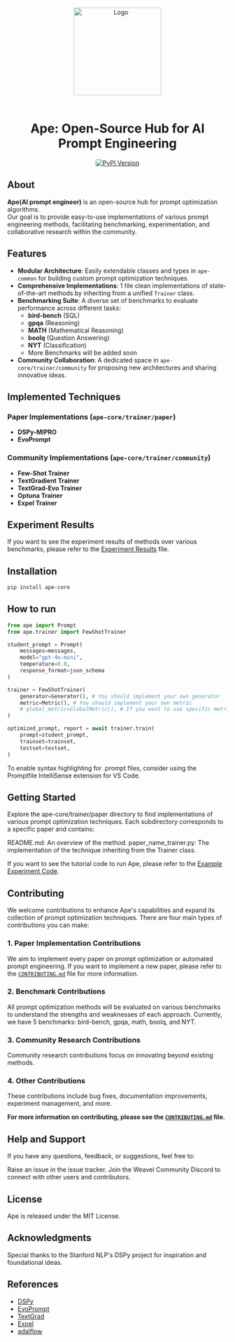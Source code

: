 <div align="center">
    <a href="https://www.weavel.ai/ape">
        <img src="https://www.dropbox.com/scl/fi/h7e7lunf2x8g0teeqlrlt/Ape-Logo.png?rlkey=fc9fzxye4mls00cluv08f4vus&st=pfjsapa3&raw=1" title="Logo" style="width:200px; padding: 20px;" />
    </a>
    <h1>Ape: Open-Source Hub for AI Prompt Engineering</h1>
    <div>
        <a href="https://pypi.org/project/ape-core" target="_blank">
            <img src="https://img.shields.io/pypi/v/ape-core.svg" alt="PyPI Version"/>
        </a>
    </div>
</div>

## About

**Ape(AI prompt engineer)** is an open-source hub for prompt optimization algorithms.  
Our goal is to provide easy-to-use implementations of various prompt engineering methods, facilitating benchmarking, experimentation, and collaborative research within the community.

## Features

- **Modular Architecture**: Easily extendable classes and types in `ape-common` for building custom prompt optimization techniques.
- **Comprehensive Implementations**: 1 file clean implementations of state-of-the-art methods by inheriting from a unified `Trainer` class.
- **Benchmarking Suite**: A diverse set of benchmarks to evaluate performance across different tasks:
  - **bird-bench** (SQL)
  - **gpqa** (Reasoning)
  - **MATH** (Mathematical Reasoning)
  - **boolq** (Question Answering)
  - **NYT** (Classification)
  - More Benchmarks will be added soon
- **Community Collaboration**: A dedicated space in `ape-core/trainer/community` for proposing new architectures and sharing innovative ideas.

## Implemented Techniques

### Paper Implementations (`ape-core/trainer/paper`)

- **DSPy-MIPRO**
- **EvoPrompt**

### Community Implementations (`ape-core/trainer/community`)

- **Few-Shot Trainer**
- **TextGradient Trainer**
- **TextGrad-Evo Trainer**
- **Optuna Trainer**
- **Expel Trainer**

## Experiment Results

If you want to see the experiment results of methods over various benchmarks, please refer to the [Experiment Results](./experiments/benchmarks/RESULT.md) file.

## Installation

```bash
pip install ape-core
```

## How to run

```python
from ape import Prompt
from ape.trainer import FewShotTrainer

student_prompt = Prompt(
    messages=messages,
    model="gpt-4o-mini",
    temperature=0.0,
    response_format=json_schema
)

trainer = FewShotTrainer(
    generator=Generator(), # You should implement your own generator
    metric=Metric(), # You should implement your own metric
    # global_metric=GlobalMetric(), # If you want to use specific metric like MICRO-F1, you should implement your own global metric
)

optimized_prompt, report = await trainer.train(
    prompt=student_prompt,
    trainset=trainset,
    testset=testset,
)
```

To enable syntax highlighting for .prompt files, consider using the Promptfile IntelliSense extension for VS Code.

## Getting Started

Explore the ape-core/trainer/paper directory to find implementations of various prompt optimization techniques. Each subdirectory corresponds to a specific paper and contains:

README.md: An overview of the method.
paper_name_trainer.py: The implementation of the technique inheriting from the Trainer class.

If you want to see the tutorial code to run Ape, please refer to the [Example Experiment Code](./experiments/EXAMPLE_EXPERIMENT.ipynb).

## Contributing

We welcome contributions to enhance Ape's capabilities and expand its collection of prompt optimization techniques. There are four main types of contributions you can make:

### 1. Paper Implementation Contributions

We aim to implement every paper on prompt optimization or automated prompt engineering.
If you want to implement a new paper, please refer to the [`CONTRIBUTING.md`](CONTRIBUTING.md) file for more information.

### 2. Benchmark Contributions

All prompt optimization methods will be evaluated on various benchmarks to understand the strengths and weaknesses of each approach.
Currently, we have 5 benchmarks: bird-bench, gpqa, math, boolq, and NYT.

### 3. Community Research Contributions

Community research contributions focus on innovating beyond existing methods.

### 4. Other Contributions

These contributions include bug fixes, documentation improvements, experiment management, and more.

**For more information on contributing, please see the [`CONTRIBUTING.md`](CONTRIBUTING.md) file.**

## Help and Support

If you have any questions, feedback, or suggestions, feel free to:

Raise an issue in the issue tracker.
Join the Weavel Community Discord to connect with other users and contributors.

## License

Ape is released under the MIT License.

## Acknowledgments

Special thanks to the Stanford NLP's DSPy project for inspiration and foundational ideas.

## References

- [DSPy](https://github.com/stanfordnlp/DSPy)
- [EvoPrompt](https://arxiv.org/abs/2309.08532)
- [TextGrad](https://github.com/microsoft/TextGrad)
- [Expel](https://arxiv.org/abs/2308.10144)
- [adalflow](https://github.com/SylphAI-Inc/AdalFlow)
